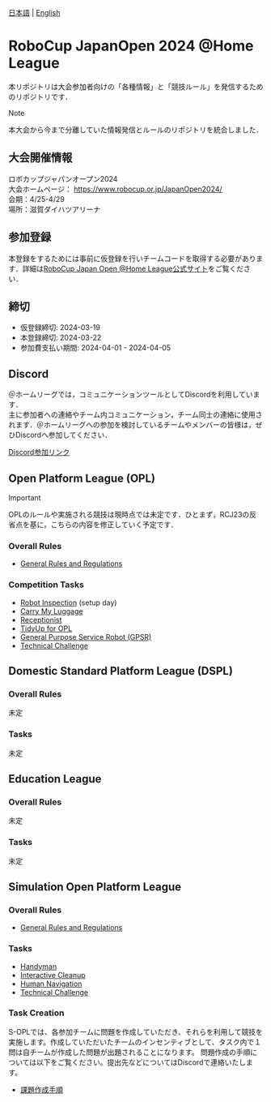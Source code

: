 [日本語](README.md) | [English](README_en.md)

# RoboCup JapanOpen 2024 @Home League

本リポジトリは大会参加者向けの「各種情報」と「競技ルール」を発信するためのリポジトリです．

> [!NOTE]  
> 本大会から今まで分離していた情報発信とルールのリポジトリを統合しました．


## 大会開催情報

ロボカップジャパンオープン2024  
大会ホームページ： https://www.robocup.or.jp/JapanOpen2024/  
会期：4/25-4/29  
場所：滋賀ダイハツアリーナ  

## 参加登録
本登録をするためには事前に仮登録を行いチームコードを取得する必要があります．詳細は[RoboCup Japan Open @Home League公式サイト](https://sites.google.com/site/robocuphomejapan/japanopen2024)をご覧ください．

## 締切
- 仮登録締切: 2024-03-19
- 本登録締切: 2024-03-22
- 参加費支払い期間: 2024-04-01 - 2024-04-05


## Discord

＠ホームリーグでは，コミュニケーションツールとしてDiscordを利用しています．  
主に参加者への連絡やチーム内コミュニケーション，チーム同士の連絡に使用されます．＠ホームリーグへの参加を検討しているチームやメンバーの皆様は，ぜひDiscordへ参加してください．

[Discord参加リンク](https://discord.gg/8gJYJqUVZA)


## Open Platform League (OPL)
> [!IMPORTANT]  
> OPLのルールや実施される競技は現時点では未定です．ひとまず，RCJ23の反省点を基に，こちらの内容を修正していく予定です．

### Overall Rules
- [General Rules and Regulations](rules/OPL/gr_ja.md)

### Competition Tasks
- [Robot Inspection](rules/OPL/ri_ja.md) (setup day)
- [Carry My Luggage](rules/OPL/cml_ja.md)
- [Receptionist](rules/OPL/rc_ja.md)
- [TidyUp for OPL](rules/OPL/tu_ja.md)
- [General Purpose Service Robot (GPSR)](rules/OPL/gpsr_ja.md)
- [Technical Challenge](rules/OPL/tc_ja.md)


## Domestic Standard Platform League (DSPL)

### Overall Rules
未定

### Tasks
未定


## Education League

### Overall Rules
未定

### Tasks
未定


## Simulation Open Platform League

### Overall Rules
- [General Rules and Regulations](rules/S-OPL/gr_ja.md)

### Tasks
- [Handyman](rules/S-OPL/hm_ja.md)
- [Interactive Cleanup](rules/S-OPL/ic_ja.md)
- [Human Navigation](rules/S-OPL/hn_ja.md)
- [Technical Challenge](rules/S-OPL/tc_ja.md)

### Task Creation
S-OPLでは、各参加チームに問題を作成していただき、それらを利用して競技を実施します。作成していただいたチームのインセンティブとして、タスク内で１問は自チームが作成した問題が出題されることになります。
問題作成の手順については以下をご覧ください。提出先などについてはDiscordで連絡いたします。
- [課題作成手順](rules/S-OPL/make_task_ja.md)

